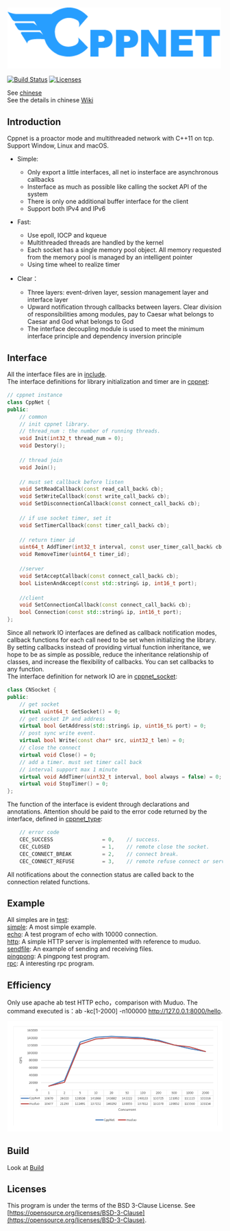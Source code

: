 <p align="left"><img width="500" src="./doc/image/logo.png" alt="cppnet logo"></p>

<p align="left">
    <a href="https://travis-ci.org/caozhiyi/CppNet"><img src="https://travis-ci.org/caozhiyi/CppNet.svg?branch=master" alt="Build Status"></a>
    <a href="https://opensource.org/licenses/BSD-3-Clause"><img src="https://img.shields.io/badge/license-bsd-orange.svg" alt="Licenses"></a>
</p> 

See [chinese](/README_cn.md)    
See the details in chinese [Wiki](https://github.com/caozhiyi/CppNet/wiki)
## Introduction

Cppnet is a proactor mode and multithreaded network with C++11 on tcp. Support Window, Linux and macOS.    
 - Simple:    
    + Only export a little interfaces, all net io insterface are asynchronous callbacks
    + Insterface as much as possible like calling the socket API of the system
    + There is only one additional buffer interface for the client
    + Support both IPv4 and IPv6

 - Fast: 
    + Use epoll, IOCP and kqueue
    + Multithreaded threads are handled by the kernel
    + Each socket has a single memory pool object. All memory requested from the memory pool is managed by an intelligent pointer 
    + Using time wheel to realize timer   
 
 - Clear：
    + Three layers: event-driven layer, session management layer and interface layer
    + Upward notification through callbacks between layers. Clear division of responsibilities among modules, pay to Caesar what belongs to Caesar and God what belongs to God
    + The interface decoupling module is used to meet the minimum interface principle and dependency inversion principle  

## Interface

All the interface files are in [include](/include).   
The interface definitions for library initialization and timer are in [cppnet](/include/cppnet.h):    
```c++
// cppnet instance
class CppNet {
public:
    // common
    // init cppnet library.
    // thread_num : the number of running threads.
    void Init(int32_t thread_num = 0);
    void Destory();

    // thread join
    void Join();

    // must set callback before listen
    void SetReadCallback(const read_call_back& cb);
    void SetWriteCallback(const write_call_back& cb);
    void SetDisconnectionCallback(const connect_call_back& cb);

    // if use socket timer, set it
    void SetTimerCallback(const timer_call_back& cb);

    // return timer id
    uint64_t AddTimer(int32_t interval, const user_timer_call_back& cb, void* param = nullptr, bool always = false);
    void RemoveTimer(uint64_t timer_id);

    //server
    void SetAcceptCallback(const connect_call_back& cb);
    bool ListenAndAccept(const std::string& ip, int16_t port);

    //client
    void SetConnectionCallback(const connect_call_back& cb);
    bool Connection(const std::string& ip, int16_t port);
};
```
Since all network IO interfaces are defined as callback notification modes, callback functions for each call need to be set when initializing the library.     
By setting callbacks instead of providing virtual function inheritance, we hope to be as simple as possible, reduce the inheritance relationship of classes, and increase the flexibility of callbacks. You can set callbacks to any function.         
The interface definition for network IO are in [cppnet_socket](/include/cppnet_socket.h):      
```c++
class CNSocket {
public:
    // get socket
    virtual uint64_t GetSocket() = 0;
    // get socket IP and address
    virtual bool GetAddress(std::string& ip, uint16_t& port) = 0;
    // post sync write event.
    virtual bool Write(const char* src, uint32_t len) = 0;
    // close the connect
    virtual void Close() = 0;
    // add a timer. must set timer call back
    // interval support max 1 minute
    virtual void AddTimer(uint32_t interval, bool always = false) = 0;
    virtual void StopTimer() = 0;
};
```
The function of the interface is evident through declarations and annotations. Attention should be paid to the error code returned by the interface, defined in [cppnet_type](/include/cppnet_type.h):    
```c++
    // error code
    CEC_SUCCESS                = 0,    // success.
    CEC_CLOSED                 = 1,    // remote close the socket.
    CEC_CONNECT_BREAK          = 2,    // connect break.
    CEC_CONNECT_REFUSE         = 3,    // remote refuse connect or server not exist.
```
All notifications about the connection status are called back to the connection related functions.     

## Example

All simples are in [test](/test):   
[simple](/test/simple): A most simple example.   
[echo](/test/echo): A test program of echo with 10000 connection.   
[http](/test/http): A simple HTTP server is implemented with reference to muduo.   
[sendfile](/test/sendfile): An example of sending and receiving files.   
[pingpong](/test/pingpong): A pingpong test program.   
[rpc](/test/rpc): A interesting rpc program.   

## Efficiency
Only use apache ab test HTTP echo，comparison with Muduo. The command executed is：ab -kc[1-2000] -n100000 http://127.0.0.1:8000/hello.
<p align="left"><img width="896" src="./doc/image/muduo_vs_cppnet.png" alt="mudo vs cppnet"></p>

## Build

Look at [Build](/doc/build/build.md)

## Licenses

This program is under the terms of the BSD 3-Clause License. See [https://opensource.org/licenses/BSD-3-Clause](https://opensource.org/licenses/BSD-3-Clause).

